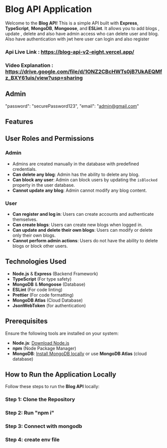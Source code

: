 # Blog API Application

Welcome to the **Blog API**! This is a simple API built with **Express**, **TypeScript**, **MongoDB**, **Mongoose**, and **ESLint**. It allows you to add blogs , update , delete and also have admin access who can delete user and blog.
Also have authentication with jwt here user can login and also register

### Api Live Link : https://blog-api-v2-eight.vercel.app/

### Video Explanation : https://drive.google.com/file/d/1ONZ2CBcHWTs0jB7UkAEQMfz_BXY61uis/view?usp=sharing

## Admin

"password": "securePassword123",
"email": "admin@gmail.com"

## Features

## User Roles and Permissions

### Admin

- Admins are created manually in the database with predefined credentials.
- **Can delete any blog**: Admin has the ability to delete any blog.
- **Can block any user**: Admin can block users by updating the `isBlocked` property in the user database.
- **Cannot update any blog**: Admin cannot modify any blog content.

### User

- **Can register and log in**: Users can create accounts and authenticate themselves.
- **Can create blogs**: Users can create new blogs when logged in.
- **Can update and delete their own blogs**: Users can modify or delete only their own blogs.
- **Cannot perform admin actions**: Users do not have the ability to delete blogs or block other users.

## Technologies Used

- **Node.js** & **Express** (Backend Framework)
- **TypeScript** (For type safety)
- **MongoDB** & **Mongoose** (Database)
- **ESLint** (For code linting)
- **Prettier** (For code formatting)
- **MongoDB Atlas** (Cloud Database)
- **JsonWebToken** (for authentication)

## Prerequisites

Ensure the following tools are installed on your system:

- **Node.js**: [Download Node.js](https://nodejs.org/)
- **npm** (Node Package Manager)
- **MongoDB**: [Install MongoDB locally](https://www.mongodb.com/try/download/community) or use **MongoDB Atlas** (cloud database)

## How to Run the Application Locally

Follow these steps to run the **Blog API** locally:

### Step 1: Clone the Repository

### Step 2: Run "npm i"

### Step 3: Connect with mongodb

### Step 4: create env file
